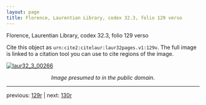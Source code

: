 ```yaml
---
layout: page
title: Florence, Laurentian Library, codex 32.3, folio 129 verso
---
```


Florence, Laurentian Library, codex 32.3, folio 129 verso

Cite this object as `urn:cite2:citelaur:laur32pages.v1:129v`.  The full image is linked to a citation tool you can use to cite regions of the image.

[![laur32_3_00266](http://www.homermultitext.org/iipsrv?IIIF=/project/homer/pyramidal/deepzoom/citelaur/laur32imgs/v1/laur32_3_00266.tif/full/800,/0/default.jpg)](http://www.homermultitext.org/ict2/?urn=urn:cite2:citelaur:laur32imgs.v1:laur32_3_00266) 

<p style="text-align: center; font-style: italic;">Image presumed to in the public domain.</p>

---

previous: [129r](../129r/) | next: [130r](../130r/)